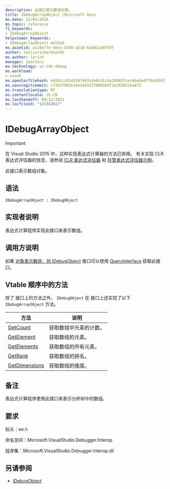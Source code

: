 ```yaml
---
description: 此接口表示数组对象。
title: IDebugArrayObject |Microsoft Docs
ms.date: 11/04/2016
ms.topic: reference
f1_keywords:
- IDebugArrayObject
helpviewer_keywords:
- IDebugArrayObject method
ms.assetid: a1c8e77e-dee1-4748-a516-6ab032a8f54f
author: leslierichardson95
ms.author: lerich
manager: jmartens
ms.technology: vs-ide-debug
ms.workload:
- vssdk
ms.openlocfilehash: e92d1ca55d15979d7e2e8c91cda18983fcec6bebed7f6a26b5902f8f5650af1a
ms.sourcegitcommit: c72b2f603e1eb3a4157f00926df2e263831ea472
ms.translationtype: MT
ms.contentlocale: zh-CN
ms.lasthandoff: 08/12/2021
ms.locfileid: "121342617"
---
```

# <a name="idebugarrayobject"></a>IDebugArrayObject
> [!IMPORTANT]
> 在 Visual Studio 2015 中，这种实现表达式计算器的方法已弃用。 有关实现 CLR 表达式评估器的信息，请参阅 [CLR 表达式评估器](https://github.com/Microsoft/ConcordExtensibilitySamples/wiki/CLR-Expression-Evaluators) 和 [托管表达式评估器示例](https://github.com/Microsoft/ConcordExtensibilitySamples/wiki/Managed-Expression-Evaluator-Sample)。

 此接口表示数组对象。

## <a name="syntax"></a>语法

```
IDebugArrayObject : IDebugObject
```

## <a name="notes-for-implementers"></a>实现者说明
 表达式计算程序实现此接口来表示数组。

## <a name="notes-for-callers"></a>调用方说明
 如果 [对象表示数组，则 IDebugObject](../../../extensibility/debugger/reference/idebugobject.md) 接口可以使用 [QueryInterface](/cpp/atl/queryinterface) 获取此接口。

## <a name="methods-in-vtable-order"></a>Vtable 顺序中的方法
 除了 接口上的方法之外， `IDebugObject` 在 接口上还实现了以下 `IDebugArrayObject` 方法。

|方法|说明|
|------------|-----------------|
|[GetCount](../../../extensibility/debugger/reference/idebugarrayobject-getcount.md)|获取数组中元素的计数。|
|[GetElement](../../../extensibility/debugger/reference/idebugarrayobject-getelement.md)|获取数组的元素。|
|[GetElements](../../../extensibility/debugger/reference/idebugarrayobject-getelements.md)|获取数组的所有元素。|
|[GetRank](../../../extensibility/debugger/reference/idebugarrayobject-getrank.md)|获取数组的排名。|
|[GetDimensions](../../../extensibility/debugger/reference/idebugarrayobject-getdimensions.md)|获取数组的维度。|

## <a name="remarks"></a>备注
 表达式计算程序使用此接口来表示分析树中的数组。

## <a name="requirements"></a>要求
 标头：ee.h

 命名空间：Microsoft.VisualStudio.Debugger.Interop

 程序集：Microsoft.VisualStudio.Debugger.Interop.dll

## <a name="see-also"></a>另请参阅
- [IDebugObject](../../../extensibility/debugger/reference/idebugobject.md)
